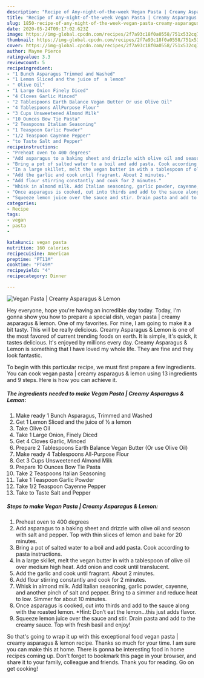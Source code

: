 ```yaml
---
description: "Recipe of Any-night-of-the-week Vegan Pasta | Creamy Asparagus &amp;amp; Lemon"
title: "Recipe of Any-night-of-the-week Vegan Pasta | Creamy Asparagus &amp;amp; Lemon"
slug: 1850-recipe-of-any-night-of-the-week-vegan-pasta-creamy-asparagus-and-amp-lemon
date: 2020-05-24T09:17:02.623Z
image: https://img-global.cpcdn.com/recipes/2f7a93c18f0a0558/751x532cq70/vegan-pasta-creamy-asparagus-lemon-recipe-main-photo.jpg
thumbnail: https://img-global.cpcdn.com/recipes/2f7a93c18f0a0558/751x532cq70/vegan-pasta-creamy-asparagus-lemon-recipe-main-photo.jpg
cover: https://img-global.cpcdn.com/recipes/2f7a93c18f0a0558/751x532cq70/vegan-pasta-creamy-asparagus-lemon-recipe-main-photo.jpg
author: Mayme Pierce
ratingvalue: 3.3
reviewcount: 5
recipeingredient:
- "1 Bunch Asparagus Trimmed and Washed"
- "1 Lemon Sliced and the juice of  a lemon"
- " Olive Oil"
- "1 Large Onion Finely Diced"
- "4 Cloves Garlic Minced"
- "2 Tablespoons Earth Balance Vegan Butter Or use Olive Oil"
- "4 Tablespoons AllPurpose Flour"
- "3 Cups Unsweetened Almond Milk"
- "10 Ounces Bow Tie Pasta"
- "2 Teaspoons Italian Seasoning"
- "1 Teaspoon Garlic Powder"
- "1/2 Teaspoon Cayenne Pepper"
- "to Taste Salt and Pepper"
recipeinstructions:
- "Preheat oven to 400 degrees"
- "Add asparagus to a baking sheet and drizzle with olive oil and season with salt and pepper. Top with thin slices of lemon and bake for 20 minutes."
- "Bring a pot of salted water to a boil and add pasta. Cook according to pasta instructions."
- "In a large skillet, melt the vegan butter in with a tablespoon of olive oil over medium high heat. Add onion and cook until translucent."
- "Add the garlic and cook until fragrant. About 2 minutes."
- "Add flour stirring constantly and cook for 2 minutes."
- "Whisk in almond milk. Add Italian seasoning, garlic powder, cayenne, and another pinch of salt and pepper. Bring to a simmer and reduce heat to low. Simmer for about 10 minutes."
- "Once asparagus is cooked, cut into thirds and add to the sauce along with the roasted lemon. *Hint: Don’t eat the lemon…this just adds flavor."
- "Squeeze lemon juice over the sauce and stir. Drain pasta and add to the creamy sauce. Top with fresh basil and enjoy!"
categories:
- Recipe
tags:
- vegan
- pasta
- 

katakunci: vegan pasta  
nutrition: 160 calories
recipecuisine: American
preptime: "PT11M"
cooktime: "PT49M"
recipeyield: "4"
recipecategory: Dinner

---
```



![Vegan Pasta | Creamy Asparagus &amp; Lemon](https://img-global.cpcdn.com/recipes/2f7a93c18f0a0558/751x532cq70/vegan-pasta-creamy-asparagus-lemon-recipe-main-photo.jpg)

Hey everyone, hope you're having an incredible day today. Today, I'm gonna show you how to prepare a special dish, vegan pasta | creamy asparagus &amp; lemon. One of my favorites. For mine, I am going to make it a bit tasty. This will be really delicious.
 Creamy Asparagus &amp; Lemon is one of the most favored of current trending foods on earth. It is simple, it's quick, it tastes delicious. It's enjoyed by millions every day.  Creamy Asparagus &amp; Lemon is something that I have loved my whole life. They are fine and they look fantastic.


To begin with this particular recipe, we must first prepare a few ingredients. You can cook vegan pasta | creamy asparagus &amp; lemon using 13 ingredients and 9 steps. Here is how you can achieve it.

<!--inarticleads1-->

##### The ingredients needed to make Vegan Pasta | Creamy Asparagus &amp; Lemon:

1. Make ready 1 Bunch Asparagus, Trimmed and Washed
1. Get 1 Lemon Sliced and the juice of ½ a lemon
1. Take  Olive Oil
1. Take 1 Large Onion, Finely Diced
1. Get 4 Cloves Garlic, Minced
1. Prepare 2 Tablespoons Earth Balance Vegan Butter (Or use Olive Oil)
1. Make ready 4 Tablespoons All-Purpose Flour
1. Get 3 Cups Unsweetened Almond Milk
1. Prepare 10 Ounces Bow Tie Pasta
1. Take 2 Teaspoons Italian Seasoning
1. Take 1 Teaspoon Garlic Powder
1. Take 1/2 Teaspoon Cayenne Pepper
1. Take to Taste Salt and Pepper




<!--inarticleads2-->

##### Steps to make Vegan Pasta | Creamy Asparagus &amp; Lemon:

1. Preheat oven to 400 degrees
1. Add asparagus to a baking sheet and drizzle with olive oil and season with salt and pepper. Top with thin slices of lemon and bake for 20 minutes.
1. Bring a pot of salted water to a boil and add pasta. Cook according to pasta instructions.
1. In a large skillet, melt the vegan butter in with a tablespoon of olive oil over medium high heat. Add onion and cook until translucent.
1. Add the garlic and cook until fragrant. About 2 minutes.
1. Add flour stirring constantly and cook for 2 minutes.
1. Whisk in almond milk. Add Italian seasoning, garlic powder, cayenne, and another pinch of salt and pepper. Bring to a simmer and reduce heat to low. Simmer for about 10 minutes.
1. Once asparagus is cooked, cut into thirds and add to the sauce along with the roasted lemon. *Hint: Don’t eat the lemon…this just adds flavor.
1. Squeeze lemon juice over the sauce and stir. Drain pasta and add to the creamy sauce. Top with fresh basil and enjoy!




So that's going to wrap it up with this exceptional food vegan pasta | creamy asparagus &amp; lemon recipe. Thanks so much for your time. I am sure you can make this at home. There is gonna be interesting food in home recipes coming up. Don't forget to bookmark this page in your browser, and share it to your family, colleague and friends. Thank you for reading. Go on get cooking!

